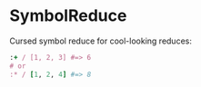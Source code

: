 # SymbolReduce

 Cursed symbol reduce for cool-looking reduces:
 
 ```ruby
 :+ / [1, 2, 3] #=> 6
 # or
:* / [1, 2, 4] #=> 8
``` 
